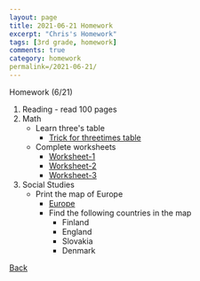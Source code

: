 ```yaml
---
layout: page
title: 2021-06-21 Homework
excerpt: "Chris's Homework"
tags: [3rd grade, homework]
comments: true
category: homework
permalink=/2021-06-21/
---
```

Homework (6/21)
1. Reading - read 100 pages
2. Math 
   - Learn three's table
     - [Trick for threetimes table](https://www.youtube.com/watch?v=EnM_oiRycwo)
   - Complete worksheets
     - [Worksheet-1](./files/2021-06-21.pdf)
     - [Worksheet-2](./files/2021-06-21.gif)
     - [Worksheet-3](./files/2021-06-21_2.gif)
3. Social Studies
   - Print the map of Europe
     - [Europe](./files/europre.jpg)
     - Find the following countries in the map
       - Finland
       - England
       - Slovakia
       - Denmark

[Back](./)